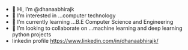 - 👋 Hi, I’m @dhanaabhirajk
- 👀 I’m interested in ...computer technology
- 🌱 I’m currently learning ...B.E Computer Science and Engineering
- 💞️ I’m looking to collaborate on ...machine learning and deep learning python projects
- linkedin profile https://www.linkedin.com/in/dhanaabhirajk/
<!---
dhanaabhirajk/dhanaabhirajk is a ✨ special ✨ repository because its `README.md` (this file) appears on your GitHub profile.
You can click the Preview link to take a look at your changes.
--->
